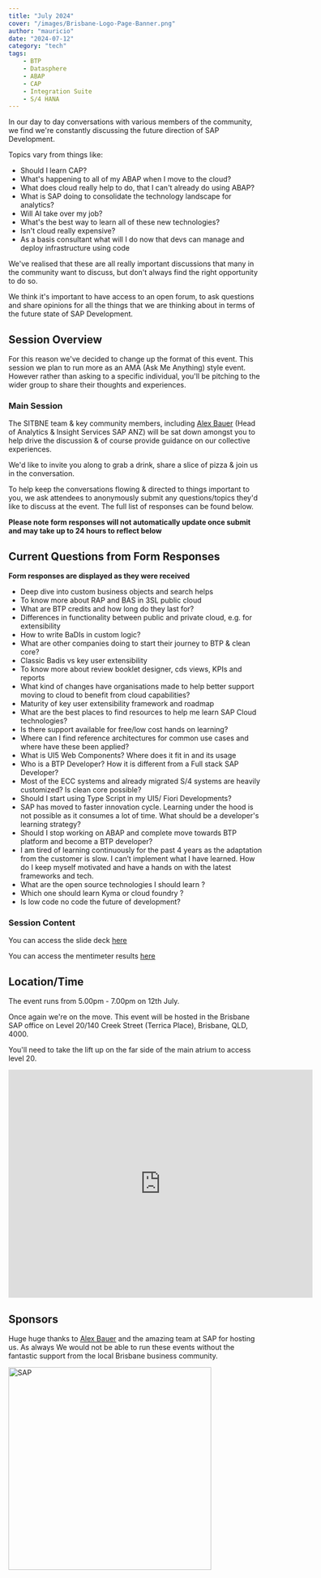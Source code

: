 ```yaml
---
title: "July 2024"
cover: "/images/Brisbane-Logo-Page-Banner.png"
author: "mauricio"
date: "2024-07-12"
category: "tech"
tags:
    - BTP
    - Datasphere
    - ABAP
    - CAP
    - Integration Suite
    - S/4 HANA 
---
```


In our day to day conversations with various members of the community, we find we're constantly discussing the future direction of SAP Development.  

Topics vary from things like:
- Should I learn CAP?
- What's happening to all of my ABAP when I move to the cloud?
- What does cloud really help to do, that I can't already do using ABAP?
- What is SAP doing to consolidate the technology landscape for analytics?
- Will AI take over my job?
- What's the best way to learn all of these new technologies? 
- Isn't cloud really expensive?  
- As a basis consultant what will I do now that devs can manage and deploy infrastructure using code

We've realised that these are all really important discussions that many in the community want to discuss, but don't always find the right opportunity to do so.  

We think it's important to have access to an open forum, to ask questions and share opinions for all the things that we are thinking about in terms of the future state of SAP Development.  

## Session Overview
For this reason we've decided to change up the format of this event.  This session we plan to run more as an AMA (Ask Me Anything) style event. However rather than asking to a specific individual, you'll be pitching to the wider group to share their thoughts and experiences.  

### Main Session
The SITBNE team & key community members, including [Alex Bauer](https://www.linkedin.com/in/alexba) (Head of Analytics & Insight Services SAP ANZ) will be sat down amongst you to help drive the discussion & of course provide guidance on our collective experiences.    

We'd like to invite you along to grab a drink, share a slice of pizza & join us in the conversation.

To help keep the conversations flowing & directed to things important to you, we ask attendees to anonymously submit any questions/topics they'd like to discuss at the event. The full list of responses can be found below. 


<p></p>

**Please note form responses will not automatically update once submit and may take up to 24 hours to reflect below**

## Current Questions from Form Responses 
**Form responses are displayed as they were received**

- Deep dive into custom business objects and search helps
- To know more about RAP and BAS in 3SL public cloud
- What are BTP credits and how long do they last for?  
- Differences in functionality between public and private cloud, e.g. for extensibility
- How to write BaDIs in custom logic?
- What are other companies doing to start their journey to BTP & clean core?  
- Classic Badis vs key user extensibility
- To know more about review booklet designer, cds views, KPIs and reports
- What kind of changes have organisations made to help better support moving to cloud to benefit from cloud capabilities? 
- Maturity of key user extensibility framework and roadmap
- What are the best places to find resources to help me learn SAP Cloud technologies? 
- Is there support available for free/low cost hands on learning?
- Where can I find reference architectures for common use cases and where have these been applied?
- What is UI5 Web Components? Where does it fit in and its usage
- Who is a BTP Developer? How it is different from a Full stack SAP Developer?
- Most of the ECC systems and already migrated S/4 systems are heavily customized?  Is clean core possible?
- Should I start using Type Script in my UI5/ Fiori Developments?
- SAP has moved to faster innovation cycle. Learning under the hood is not possible as it consumes a lot of time. What should be a developer's learning strategy? 
- Should I stop working on ABAP and complete move towards BTP platform and become a BTP developer?
- I am tired of learning continuously  for the past 4 years as the adaptation from the customer is slow. I can’t implement what I have learned. How do I keep myself motivated and have a hands on with the latest frameworks and tech.
- What are the open source technologies I should learn ?
- Which one should learn Kyma or cloud foundry ? 
- Is low code no code the future of development?

### Session Content
You can access the slide deck <a href="https://github.com/SAPInsideTrackBrisbane/website-posts-static/blob/main/posts/2024-07-12/sitbne-slides-july-24.pdf?raw=true" download>here</a>

You can access the mentimeter results [here](https://www.mentimeter.com/app/presentation/n/ale6wzxgw5pevg1kxwrh27tfzes8gew3/present)

## Location/Time
The event runs from 5.00pm - 7.00pm on 12th July.  

Once again we're on the move.  This event will be hosted in the Brisbane SAP office on Level 20/140 Creek Street (Terrica Place), Brisbane, QLD, 4000.  

You'll need to take the lift up on the far side of the main atrium to access level 20.
<iframe src="https://www.google.com/maps/embed?pb=!1m18!1m12!1m3!1d3540.099071509441!2d153.02498167711062!3d-27.466174876321585!2m3!1f0!2f0!3f0!3m2!1i1024!2i768!4f13.1!3m3!1m2!1s0x6b915a09a6ade025%3A0xe00c080068e2a88d!2sSAP%20Australia%20Pty%20Ltd%20-%20Brisbane!5e0!3m2!1sen!2sau!4v1719316200735!5m2!1sen!2sau" width="600" height="450" style="border:0;" allowfullscreen="" loading="lazy" referrerpolicy="no-referrer-when-downgrade"></iframe>

##

## Sponsors
Huge huge thanks to [Alex Bauer](https://www.linkedin.com/in/alexba) and the amazing team at SAP for hosting us. As always We would not be able to run these events without the fantastic support from the local Brisbane business community.

<img src="/images/sponsor logos/sap-logo-svg.svg" alt="SAP" width="400"/>